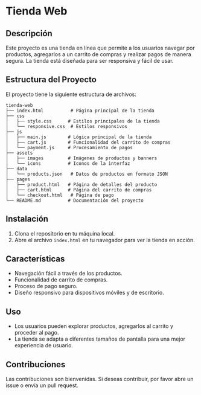 # Tienda Web

## Descripción
Este proyecto es una tienda en línea que permite a los usuarios navegar por productos, agregarlos a un carrito de compras y realizar pagos de manera segura. La tienda está diseñada para ser responsiva y fácil de usar.

## Estructura del Proyecto
El proyecto tiene la siguiente estructura de archivos:

```
tienda-web
├── index.html          # Página principal de la tienda
├── css
│   ├── style.css      # Estilos principales de la tienda
│   └── responsive.css  # Estilos responsivos
├── js
│   ├── main.js        # Lógica principal de la tienda
│   ├── cart.js        # Funcionalidad del carrito de compras
│   └── payment.js     # Procesamiento de pagos
├── assets
│   ├── images         # Imágenes de productos y banners
│   └── icons          # Iconos de la interfaz
├── data
│   └── products.json   # Datos de productos en formato JSON
├── pages
│   ├── product.html   # Página de detalles del producto
│   ├── cart.html      # Página del carrito de compras
│   └── checkout.html   # Página de pago
└── README.md          # Documentación del proyecto
```

## Instalación
1. Clona el repositorio en tu máquina local.
2. Abre el archivo `index.html` en tu navegador para ver la tienda en acción.

## Características
- Navegación fácil a través de los productos.
- Funcionalidad de carrito de compras.
- Proceso de pago seguro.
- Diseño responsivo para dispositivos móviles y de escritorio.

## Uso
- Los usuarios pueden explorar productos, agregarlos al carrito y proceder al pago.
- La tienda se adapta a diferentes tamaños de pantalla para una mejor experiencia de usuario.

## Contribuciones
Las contribuciones son bienvenidas. Si deseas contribuir, por favor abre un issue o envía un pull request.